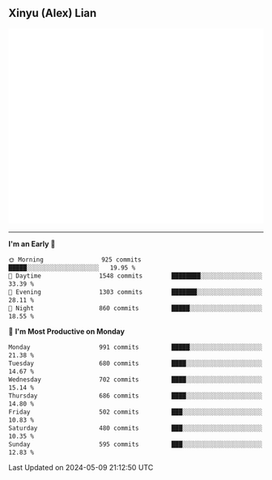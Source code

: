 ## Xinyu (Alex) Lian

!["Alex"](metrics-main.svg)

---
<!--START_SECTION:waka-->
**I'm an Early 🐤** 

```text
🌞 Morning                925 commits         █████░░░░░░░░░░░░░░░░░░░░   19.95 % 
🌆 Daytime                1548 commits        ████████░░░░░░░░░░░░░░░░░   33.39 % 
🌃 Evening                1303 commits        ███████░░░░░░░░░░░░░░░░░░   28.11 % 
🌙 Night                  860 commits         █████░░░░░░░░░░░░░░░░░░░░   18.55 % 
```
📅 **I'm Most Productive on Monday** 

```text
Monday                   991 commits         █████░░░░░░░░░░░░░░░░░░░░   21.38 % 
Tuesday                  680 commits         ████░░░░░░░░░░░░░░░░░░░░░   14.67 % 
Wednesday                702 commits         ████░░░░░░░░░░░░░░░░░░░░░   15.14 % 
Thursday                 686 commits         ████░░░░░░░░░░░░░░░░░░░░░   14.80 % 
Friday                   502 commits         ███░░░░░░░░░░░░░░░░░░░░░░   10.83 % 
Saturday                 480 commits         ███░░░░░░░░░░░░░░░░░░░░░░   10.35 % 
Sunday                   595 commits         ███░░░░░░░░░░░░░░░░░░░░░░   12.83 % 
```



 Last Updated on 2024-05-09 21:12:50 UTC
<!--END_SECTION:waka-->
